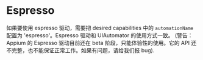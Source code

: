# Espresso

如果要使用 espresso 驱动，需要把 desired capabilities 中的 `automationName` 配置为 'espresso'。Espresso 驱动和 UIAutomator 的使用方式一致。 (警告：Appium 的 Espresso 驱动目前还在 beta 阶段，只能体验性的使用。它的 API 还不完整，也不能保证正常工作。如果有问题，请给我们报 bug).

